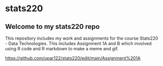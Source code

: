 # stats220

## Welcome to my stats220 repo


This repository includes my work and assignments for the course Stats220 - Data Technologies. This includes Assignment 1A and B which involved using 
R code and R markdown to make a meme and gif.

https://github.com/upar122/stats220/edit/main/Assignment%201A
